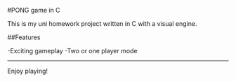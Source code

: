 #PONG game in C

This is my uni homework project written in C with a visual engine.

##Features

  -Exciting gameplay
  -Two or one player mode
  
----------------------------

Enjoy playing!
